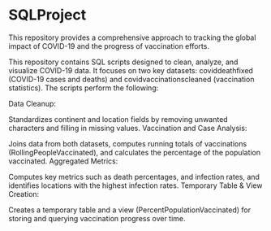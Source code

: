 # SQLProject
This repository provides a comprehensive approach to tracking the global impact of COVID-19 and the progress of vaccination efforts.

This repository contains SQL scripts designed to clean, analyze, and visualize COVID-19 data. It focuses on two key datasets: coviddeathfixed (COVID-19 cases and deaths) and covidvaccinationscleaned (vaccination statistics). The scripts perform the following:

Data Cleanup:

Standardizes continent and location fields by removing unwanted characters and filling in missing values.
Vaccination and Case Analysis:

Joins data from both datasets, computes running totals of vaccinations (RollingPeopleVaccinated), and calculates the percentage of the population vaccinated.
Aggregated Metrics:

Computes key metrics such as death percentages, and infection rates, and identifies locations with the highest infection rates.
Temporary Table & View Creation:

Creates a temporary table and a view (PercentPopulationVaccinated) for storing and querying vaccination progress over time.
